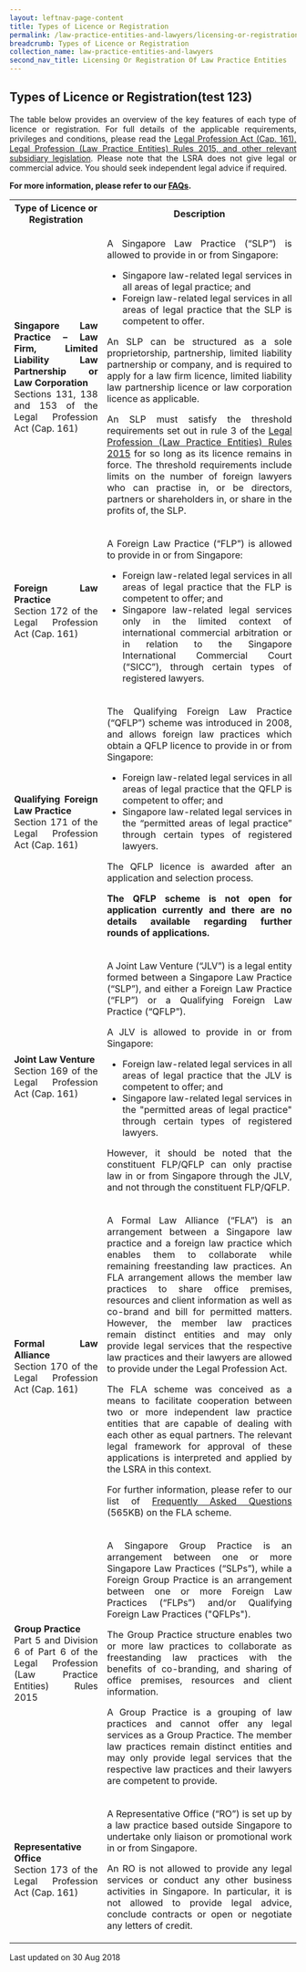 ```yaml
---
layout: leftnav-page-content
title: Types of Licence or Registration
permalink: /law-practice-entities-and-lawyers/licensing-or-registration-of-law-practice-entities/types-of-licence-or-registration/
breadcrumb: Types of Licence or Registration
collection_name: law-practice-entities-and-lawyers
second_nav_title: Licensing Or Registration Of Law Practice Entities
---
```


<style>
table tr td ul li {font-size: 1rem;}
  table tr td p {font-size: 1rem;}
</style>

Types of Licence or Registration(test 123)
---

<p style="text-align: justify">The table below provides an overview of the key features of each type of licence or registration. For full details of the applicable requirements, privileges and conditions, please read the <a href="/law-practice-entities-and-lawyers/resources-for-law-practice-entities/relevant-legislation-and-communications/" target="_blank">Legal Profession Act (Cap. 161), Legal Profession (Law Practice Entities) Rules 2015, and other relevant subsidiary legislation</a>. Please note that the LSRA does not give legal or commercial advice. You should seek independent legal advice if required.</p>

<p style="text-align: justify"><b>For more information, please refer to our <a href="https://va.ecitizen.gov.sg/cfp/customerpages/mlaw/explorefaq.aspx" target="_blank">FAQs</a>.</b></p>

<table>
  <tr>
    <th>
      <b>Type of Licence or Registration</b>
    </th>
    <th>
      <b>Description</b>
    </th>
  </tr>
  <tr>
    <td>
       <p style="text-align: justify"><b>Singapore Law Practice – Law Firm, Limited Liability Law Partnership or Law Corporation</b><br>Sections 131, 138 and 153 of the Legal Profession Act (Cap. 161)</p>
    </td>
    <td><p style="text-align: justify">A Singapore Law Practice (“SLP”) is allowed to provide in or from Singapore:</p>
      <ul>
        <li style="text-align: justify">Singapore law-related legal services in all areas of legal practice; and</li>
        <li style="text-align: justify">Foreign law-related legal services in all areas of legal practice that the SLP is competent to offer.
        </li>
      </ul>
      <p style="text-align: justify">An SLP can be structured as a sole proprietorship, partnership, limited liability partnership or company, and is required to apply for a law firm licence, limited liability law partnership licence or law corporation licence as applicable.</p>
      <p style="text-align: justify">An SLP must satisfy the threshold requirements set out in rule 3 of the <a href="/law-practice-entities-and-lawyers/resources-for-law-practice-entities/relevant-legislation-and-communications/" target="_blank">Legal Profession (Law Practice Entities) Rules 2015</a> for so long as its licence remains in force.  The threshold requirements include limits on the number of foreign lawyers who can practise in, or be directors, partners or shareholders in, or share in the profits of, the SLP.</p>
    </td>
  <tr>
    <td><p style="text-align: justify"><b>Foreign Law Practice</b><br>Section 172 of the Legal Profession Act (Cap. 161)</p></td>
    <td><p style="text-align: justify">A Foreign Law Practice (“FLP”) is allowed to provide in or from Singapore:</p>
      <ul>
        <li style="text-align: justify">Foreign law-related legal services in all areas of legal practice that the FLP is competent to offer; and</li>
        <li style="text-align: justify">Singapore law-related legal services only in the limited context of international commercial arbitration or in relation to the Singapore International Commercial Court (“SICC”), through certain types of registered lawyers. </li>
      </ul>
    </td>
  </tr>
  <tr>
    <td><p style="text-align: justify"><b>Qualifying Foreign Law Practice</b><br>Section 171 of the Legal Profession Act (Cap. 161)</p></td>
    <td><p style="text-align: justify">The Qualifying Foreign Law Practice (“QFLP”) scheme was introduced in 2008, and allows foreign law practices which obtain a QFLP licence to provide in or from Singapore:</p>
      <ul>
        <li style="text-align: justify">Foreign law-related legal services in all areas of legal practice that the QFLP is competent to offer; and</li>
        <li style="text-align: justify">Singapore law-related legal services in the “permitted areas of legal practice” through certain types of registered lawyers.</li>
      </ul>
      <p style="text-align: justify">The QFLP licence is awarded after an application and selection process.</p><p style="text-align: justify"><b>The QFLP scheme is not open for application currently and there are no details available regarding further rounds of applications.</b></p>
    </td>
  </tr>
  <tr>
    <td><p style="text-align: justify"><b>Joint Law Venture</b><br>Section 169 of the Legal Profession Act (Cap. 161)</p></td>
    <td><p style="text-align: justify">A Joint Law Venture (“JLV”) is a legal entity formed between a Singapore Law Practice (“SLP”), and either a Foreign Law Practice (“FLP”) or a Qualifying Foreign Law Practice (“QFLP”).</p>
  <p style="text-align: justify">A JLV is allowed to provide in or from Singapore:</p>
  <ul>
    <li style="text-align: justify">Foreign law-related legal services in all areas of legal practice that the JLV is competent to offer; and</li>
    <li style="text-align: justify">Singapore law-related legal services in the "permitted areas of legal practice" through certain types of registered lawyers.</li>
      </ul>
      <p style="text-align: justify">However, it should be noted that the constituent FLP/QFLP can only practise law in or from Singapore through the JLV, and not through the constituent FLP/QFLP.</p>
  </td>
  </tr>
  <tr>
    <td><p style="text-align: justify"><b>Formal Law Alliance</b><br>Section 170 of the Legal Profession Act (Cap. 161)</p></td>
    <td><p style="text-align: justify">A Formal Law Alliance (“FLA”) is an arrangement between a Singapore law practice and a foreign law practice which enables them to collaborate while remaining freestanding law practices. An FLA arrangement allows the member law practices to share office premises, resources and client information as well as co-brand and bill for permitted matters. However, the member law practices remain distinct entities and may only provide legal services that the respective law practices and their lawyers are allowed to provide under the Legal Profession Act.</p>
      <p style="text-align: justify">The FLA scheme was conceived as a means to facilitate cooperation between two or more independent law practice entities that are capable of dealing with each other as equal partners. The relevant legal framework for approval of these applications is interpreted and applied by the LSRA in this context.</p>
      <p style="text-align: justify">For further information, please refer to our list of <a href="/files/FAQs_on_Formal_Law_Alliances_June2018.pdf/" target="_blank">Frequently Asked Questions</a> (565KB) on the FLA scheme.</p>
  </td>
  </tr>
  <tr>
    <td>
      <p style="text-align: justify"><b>Group Practice</b><br>Part 5 and Division 6 of Part 6 of the Legal Profession (Law Practice Entities) Rules 2015</p>
  </td>
    <td>
      <p style="text-align: justify">A Singapore Group Practice is an arrangement between one or more Singapore Law Practices (“SLPs”), while a Foreign Group Practice is an arrangement between one or more Foreign Law Practices (“FLPs”) and/or Qualifying Foreign Law Practices ("QFLPs").</p>
      <p style="text-align: justify">The Group Practice structure enables two or more law practices to collaborate as freestanding law practices with the benefits of co-branding, and sharing of office premises, resources and client information.</p>
      <p style="text-align: justify">A Group Practice is a grouping of law practices and cannot offer any legal services as a Group Practice. The member law practices remain distinct entities and may only provide legal services that the respective law practices and their lawyers are competent to provide.</p>
  </td>
  </tr>
  <tr>
    <td>
      <p style="text-align: justify"><b>Representative Office</b><br>Section 173 of the Legal Profession Act (Cap. 161)</p>
  </td>
    <td>
      <p style="text-align: justify">A Representative Office (“RO”) is set up by a law practice based outside Singapore to undertake only liaison or promotional work in or from Singapore.</p>
      <p style="text-align: justify">An RO is not allowed to provide any legal services or conduct any other business activities in Singapore. In particular, it is not allowed to provide legal advice, conclude contracts or open or negotiate any letters of credit.</p>
  </td>
  </tr>
</table>

<p class="right-side-updated">Last updated on 30 Aug 2018</p>
